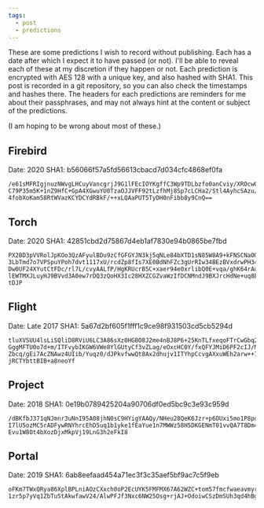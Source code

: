 ```yaml
---
tags:
  - post
  - predictions
---
```


These are some predictions I wish to record without publishing. Each has a date
after which I expect it to have passed (or not). I'll be able to reveal each of
these at my discretion if they happen or not. Each prediction is encrypted with
AES 128 with a unique key, and also hashed with SHA1. This post is recorded in
a git repository, so you can also check the timestamps and hashes there. The
headers for each predictions are reminders for me about their passphrases, and
may not always hint at the content or subject of the predictions.

(I am hoping to be wrong about most of these.)

## Firebird

Date: 2020
SHA1: b56066f57a5fd56613cbacd7d034cfc4868ef0fa

```
/e61sMFRIgjnuzNWvgLHCuyVancgrjJ9G1lFEcIOYKgffC3Wp9TDLbzfo0anCviy/XROcw0swAvuASM
C79P35m5K+1nZ9HfC+GpA4XGwuYU0TzaOJJVFF92tLzfhMj8Sp7cLCHa2/Stl4AyhcSAzu/pcvGRIsD
4fobXoKam58RtWVazKCYDCYdRBkF/++xLQAaPUT5TyDH0nFibb8y9CnQ==
```

## Torch

Date: 2020
SHA1: 42851cbd2d75867d4eb1af7830e94b0865be7fbd

```
PX2BD3pVVRolJpKOo3QzAFyulBDu9zCfGFGYJN3kj5qNLe84bXTD1sN85W8A9+kFNSCNaOOrAU3kMcr
3LbTmd7o7VPSpuYPoh7dvt1117xU/rcdZp8fIs7XE0BdNhFZc3gUrRIw34BEzBVxdrwPH34A9pz2td/
Dw0UF24XYutCtFDc/rl7L/cvyAALfP/HgKRUcrB5C+xaer94e0xrlibQ0E+vqa/ghK64rAuI0uXHe4g
lEWTMXJLuyHJ9BVvd3A0ew7rDQ3zQoHX3Ic28HXZCGZvaWzIfDCNMndJ9BXJrcHdNe+uq8EX6PJGLxT
tDJP
```

## Flight

Date: Late 2017
SHA1: 5a67d2bf605f1fff1c9ce98f931503cd5cb5294d

```
tluXVSUU4lsLiSQliD8RViU6LC3A86sXz0HGBO8J2me4nBJ8P6+25KnTLfxeqoFTrCwGbq2PwkEGan8
GggMFTU0o7d+m/ITFvybIKGW6VWe8YlGUtyCf3vZLag/eOxcHC0Y/fxQFYJMiD6PF2cIJ/Naq1ugcp5
Zbcq/gEi7AcZNAwz4UIib/Yuqz0/dJPkvfwwQt8Ax2dhujv1ITYhpCcvgAXxuWEh2arw++7AhnLH5Qh
jRCTYbttBIB+a8neoYf
```

## Project

Date: 2018
SHA1: 0e19b0789425204a90706df0ed5bc9c3e93c959d

```
/dBKfbJ371qNJmnr3uNnI95A08jhN0sC9HYigYAAQy/NHeu28QeK6Jzr+p6OUxi5mo1P8pdjpP0YX9j
I7lU5ozMC5rADFywRNYhrcEhD5uq1b1yke1fEaYue1n7MWWz58H5DKGENmT01vvQA7T8Dm4MhdoCJO2
Evu1W8Ot4bXozDjxMkpVj19LnG3h2eFkI8
```

## Portal

Date: 2019
SHA1: 6ab8eefaad454a71ec3f3c35aef5bf9ac7c5f9eb

```
oFKm7TWxQRya86XplBPLniAOzCXxch0oP2EcUYK5FMFMX67A62WZC+tom57fmcfwaeavmyrzVgrx8Hl
1zr5p7yVq1ZbTuStAkwfawV24/AlwPFJf3Nxc6NW25Osg+rjAJ+OdoiwCSzDmSUh3qd4hBg==
```
